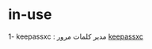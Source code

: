# in-use

1- keepassxc : مدير كلمات مرور
[keepassxc]([keepassxc](https://github.com/keepassxreboot/keepassxc)https://github.com/keepassxreboot/keepassxc)
